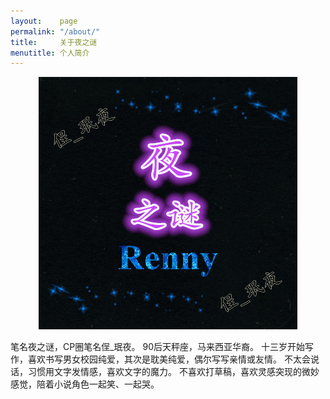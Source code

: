 ```yaml
---
layout:    page
permalink: "/about/"
title:     关于夜之谜
menutitle: 个人简介
---
```

<p align="center"><img src="/assets/rennynite.jpg" style="max-width: 414px"></p>
笔名夜之谜，CP圈笔名侱_珉夜。  
90后天秤座，马来西亚华裔。  
十三岁开始写作，喜欢书写男女校园纯爱，其次是耽美纯爱，偶尔写写亲情或友情。  
不太会说话，习惯用文字发情感，喜欢文字的魔力。  
不喜欢打草稿，喜欢灵感突现的微妙感觉，陪着小说角色一起笑、一起哭。